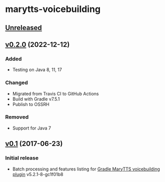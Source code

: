 marytts-voicebuilding
=====================

[Unreleased]
------------

[v0.2.0] (2022-12-12)
---------------------

### Added

- Testing on Java 8, 11, 17

### Changed

- Migrated from Travis CI to GitHub Actions
- Build with Gradle v7.5.1
- Publish to OSSRH

### Removed

- Support for Java 7

[v0.1] (2017-06-23)
-------------------

### Initial release

- Batch processing and features listing for [Gradle MaryTTS voicebuilding plugin] v5.2.1-8-gc1f01b8

[Unreleased]: https://github.com/marytts/marytts-voicebuilding//tree/master
[v0.2.0]: https://github.com/marytts/marytts-voicebuilding/releases/tag/v0.2.0
[v0.1]: https://github.com/marytts/marytts-voicebuilding/releases/tag/v0.1
[Gradle MaryTTS voicebuilding plugin]: https://github.com/marytts/gradle-marytts-voicebuilding-plugin
